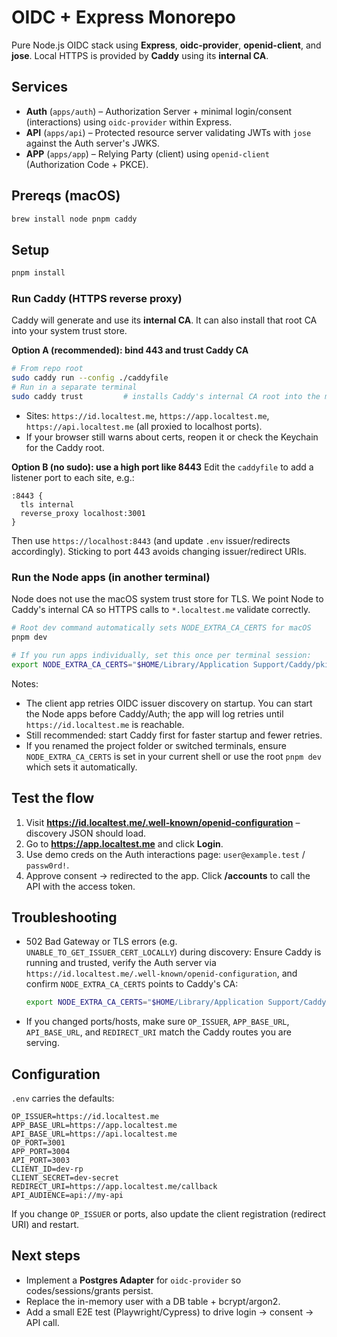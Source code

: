 # OIDC + Express Monorepo

Pure Node.js OIDC stack using **Express**, **oidc-provider**, **openid-client**, and **jose**. Local HTTPS is provided by **Caddy** using its **internal CA**.

## Services

- **Auth** (`apps/auth`) – Authorization Server + minimal login/consent (interactions) using `oidc-provider` within Express.
- **API** (`apps/api`) – Protected resource server validating JWTs with `jose` against the Auth server's JWKS.
- **APP** (`apps/app`) – Relying Party (client) using `openid-client` (Authorization Code + PKCE).

## Prereqs (macOS)

```bash
brew install node pnpm caddy
```

## Setup

```bash
pnpm install
```

### Run Caddy (HTTPS reverse proxy)

Caddy will generate and use its **internal CA**. It can also install that root CA into your system trust store.

**Option A (recommended): bind 443 and trust Caddy CA**

```bash
# From repo root
sudo caddy run --config ./caddyfile
# Run in a separate terminal
sudo caddy trust         # installs Caddy's internal CA root into the macOS trust store
```

- Sites: `https://id.localtest.me`, `https://app.localtest.me`, `https://api.localtest.me` (all proxied to localhost ports).
- If your browser still warns about certs, reopen it or check the Keychain for the Caddy root.

**Option B (no sudo): use a high port like 8443**
Edit the `caddyfile` to add a listener port to each site, e.g.:

```
:8443 {
  tls internal
  reverse_proxy localhost:3001
}
```

Then use `https://localhost:8443` (and update `.env` issuer/redirects accordingly). Sticking to port 443 avoids changing issuer/redirect URIs.

### Run the Node apps (in another terminal)

Node does not use the macOS system trust store for TLS. We point Node to Caddy's internal CA so HTTPS calls to `*.localtest.me` validate correctly.

```bash
# Root dev command automatically sets NODE_EXTRA_CA_CERTS for macOS
pnpm dev

# If you run apps individually, set this once per terminal session:
export NODE_EXTRA_CA_CERTS="$HOME/Library/Application Support/Caddy/pki/authorities/local/root.crt"
```

Notes:

- The client app retries OIDC issuer discovery on startup. You can start the Node apps before Caddy/Auth; the app will log retries until `https://id.localtest.me` is reachable.
- Still recommended: start Caddy first for faster startup and fewer retries.
- If you renamed the project folder or switched terminals, ensure `NODE_EXTRA_CA_CERTS` is set in your current shell or use the root `pnpm dev` which sets it automatically.

## Test the flow

1. Visit **https://id.localtest.me/.well-known/openid-configuration** – discovery JSON should load.
2. Go to **https://app.localtest.me** and click **Login**.
3. Use demo creds on the Auth interactions page: `user@example.test` / `passw0rd!`.
4. Approve consent → redirected to the app. Click **/accounts** to call the API with the access token.

## Troubleshooting

- 502 Bad Gateway or TLS errors (e.g. `UNABLE_TO_GET_ISSUER_CERT_LOCALLY`) during discovery: Ensure Caddy is running and trusted, verify the Auth server via `https://id.localtest.me/.well-known/openid-configuration`, and confirm `NODE_EXTRA_CA_CERTS` points to Caddy's CA:

  ```bash
  export NODE_EXTRA_CA_CERTS="$HOME/Library/Application Support/Caddy/pki/authorities/local/root.crt"
  ```

- If you changed ports/hosts, make sure `OP_ISSUER`, `APP_BASE_URL`, `API_BASE_URL`, and `REDIRECT_URI` match the Caddy routes you are serving.

## Configuration

`.env` carries the defaults:

```
OP_ISSUER=https://id.localtest.me
APP_BASE_URL=https://app.localtest.me
API_BASE_URL=https://api.localtest.me
OP_PORT=3001
APP_PORT=3004
API_PORT=3003
CLIENT_ID=dev-rp
CLIENT_SECRET=dev-secret
REDIRECT_URI=https://app.localtest.me/callback
API_AUDIENCE=api://my-api
```

If you change `OP_ISSUER` or ports, also update the client registration (redirect URI) and restart.

## Next steps

- Implement a **Postgres Adapter** for `oidc-provider` so codes/sessions/grants persist.
- Replace the in-memory user with a DB table + bcrypt/argon2.
- Add a small E2E test (Playwright/Cypress) to drive login → consent → API call.
